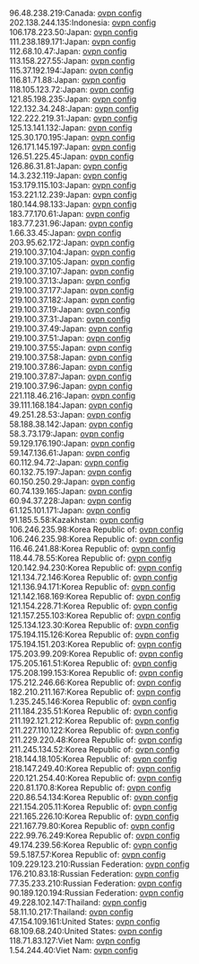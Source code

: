 96.48.238.219:Canada: [ovpn config](vpn/96_48_238_219.ovpn)  
202.138.244.135:Indonesia: [ovpn config](vpn/202_138_244_135.ovpn)  
106.178.223.50:Japan: [ovpn config](vpn/106_178_223_50.ovpn)  
111.238.189.171:Japan: [ovpn config](vpn/111_238_189_171.ovpn)  
112.68.10.47:Japan: [ovpn config](vpn/112_68_10_47.ovpn)  
113.158.227.55:Japan: [ovpn config](vpn/113_158_227_55.ovpn)  
115.37.192.194:Japan: [ovpn config](vpn/115_37_192_194.ovpn)  
116.81.71.88:Japan: [ovpn config](vpn/116_81_71_88.ovpn)  
118.105.123.72:Japan: [ovpn config](vpn/118_105_123_72.ovpn)  
121.85.198.235:Japan: [ovpn config](vpn/121_85_198_235.ovpn)  
122.132.34.248:Japan: [ovpn config](vpn/122_132_34_248.ovpn)  
122.222.219.31:Japan: [ovpn config](vpn/122_222_219_31.ovpn)  
125.13.141.132:Japan: [ovpn config](vpn/125_13_141_132.ovpn)  
125.30.170.195:Japan: [ovpn config](vpn/125_30_170_195.ovpn)  
126.171.145.197:Japan: [ovpn config](vpn/126_171_145_197.ovpn)  
126.51.225.45:Japan: [ovpn config](vpn/126_51_225_45.ovpn)  
126.86.31.81:Japan: [ovpn config](vpn/126_86_31_81.ovpn)  
14.3.232.119:Japan: [ovpn config](vpn/14_3_232_119.ovpn)  
153.179.115.103:Japan: [ovpn config](vpn/153_179_115_103.ovpn)  
153.221.12.239:Japan: [ovpn config](vpn/153_221_12_239.ovpn)  
180.144.98.133:Japan: [ovpn config](vpn/180_144_98_133.ovpn)  
183.77.170.61:Japan: [ovpn config](vpn/183_77_170_61.ovpn)  
183.77.231.96:Japan: [ovpn config](vpn/183_77_231_96.ovpn)  
1.66.33.45:Japan: [ovpn config](vpn/1_66_33_45.ovpn)  
203.95.62.172:Japan: [ovpn config](vpn/203_95_62_172.ovpn)  
219.100.37.104:Japan: [ovpn config](vpn/219_100_37_104.ovpn)  
219.100.37.105:Japan: [ovpn config](vpn/219_100_37_105.ovpn)  
219.100.37.107:Japan: [ovpn config](vpn/219_100_37_107.ovpn)  
219.100.37.13:Japan: [ovpn config](vpn/219_100_37_13.ovpn)  
219.100.37.177:Japan: [ovpn config](vpn/219_100_37_177.ovpn)  
219.100.37.182:Japan: [ovpn config](vpn/219_100_37_182.ovpn)  
219.100.37.19:Japan: [ovpn config](vpn/219_100_37_19.ovpn)  
219.100.37.31:Japan: [ovpn config](vpn/219_100_37_31.ovpn)  
219.100.37.49:Japan: [ovpn config](vpn/219_100_37_49.ovpn)  
219.100.37.51:Japan: [ovpn config](vpn/219_100_37_51.ovpn)  
219.100.37.55:Japan: [ovpn config](vpn/219_100_37_55.ovpn)  
219.100.37.58:Japan: [ovpn config](vpn/219_100_37_58.ovpn)  
219.100.37.86:Japan: [ovpn config](vpn/219_100_37_86.ovpn)  
219.100.37.87:Japan: [ovpn config](vpn/219_100_37_87.ovpn)  
219.100.37.96:Japan: [ovpn config](vpn/219_100_37_96.ovpn)  
221.118.46.216:Japan: [ovpn config](vpn/221_118_46_216.ovpn)  
39.111.168.184:Japan: [ovpn config](vpn/39_111_168_184.ovpn)  
49.251.28.53:Japan: [ovpn config](vpn/49_251_28_53.ovpn)  
58.188.38.142:Japan: [ovpn config](vpn/58_188_38_142.ovpn)  
58.3.73.179:Japan: [ovpn config](vpn/58_3_73_179.ovpn)  
59.129.176.190:Japan: [ovpn config](vpn/59_129_176_190.ovpn)  
59.147.136.61:Japan: [ovpn config](vpn/59_147_136_61.ovpn)  
60.112.94.72:Japan: [ovpn config](vpn/60_112_94_72.ovpn)  
60.132.75.197:Japan: [ovpn config](vpn/60_132_75_197.ovpn)  
60.150.250.29:Japan: [ovpn config](vpn/60_150_250_29.ovpn)  
60.74.139.165:Japan: [ovpn config](vpn/60_74_139_165.ovpn)  
60.94.37.228:Japan: [ovpn config](vpn/60_94_37_228.ovpn)  
61.125.101.171:Japan: [ovpn config](vpn/61_125_101_171.ovpn)  
91.185.5.58:Kazakhstan: [ovpn config](vpn/91_185_5_58.ovpn)  
106.246.235.98:Korea Republic of: [ovpn config](vpn/106_246_235_98.ovpn)  
106.246.235.98:Korea Republic of: [ovpn config](vpn/106_246_235_98.ovpn)  
116.46.241.88:Korea Republic of: [ovpn config](vpn/116_46_241_88.ovpn)  
118.44.78.55:Korea Republic of: [ovpn config](vpn/118_44_78_55.ovpn)  
120.142.94.230:Korea Republic of: [ovpn config](vpn/120_142_94_230.ovpn)  
121.134.72.146:Korea Republic of: [ovpn config](vpn/121_134_72_146.ovpn)  
121.136.94.171:Korea Republic of: [ovpn config](vpn/121_136_94_171.ovpn)  
121.142.168.169:Korea Republic of: [ovpn config](vpn/121_142_168_169.ovpn)  
121.154.228.71:Korea Republic of: [ovpn config](vpn/121_154_228_71.ovpn)  
121.157.255.103:Korea Republic of: [ovpn config](vpn/121_157_255_103.ovpn)  
125.134.123.30:Korea Republic of: [ovpn config](vpn/125_134_123_30.ovpn)  
175.194.115.126:Korea Republic of: [ovpn config](vpn/175_194_115_126.ovpn)  
175.194.151.203:Korea Republic of: [ovpn config](vpn/175_194_151_203.ovpn)  
175.203.99.209:Korea Republic of: [ovpn config](vpn/175_203_99_209.ovpn)  
175.205.161.51:Korea Republic of: [ovpn config](vpn/175_205_161_51.ovpn)  
175.208.199.153:Korea Republic of: [ovpn config](vpn/175_208_199_153.ovpn)  
175.212.246.66:Korea Republic of: [ovpn config](vpn/175_212_246_66.ovpn)  
182.210.211.167:Korea Republic of: [ovpn config](vpn/182_210_211_167.ovpn)  
1.235.245.146:Korea Republic of: [ovpn config](vpn/1_235_245_146.ovpn)  
211.184.235.51:Korea Republic of: [ovpn config](vpn/211_184_235_51.ovpn)  
211.192.121.212:Korea Republic of: [ovpn config](vpn/211_192_121_212.ovpn)  
211.227.110.122:Korea Republic of: [ovpn config](vpn/211_227_110_122.ovpn)  
211.229.220.48:Korea Republic of: [ovpn config](vpn/211_229_220_48.ovpn)  
211.245.134.52:Korea Republic of: [ovpn config](vpn/211_245_134_52.ovpn)  
218.144.18.105:Korea Republic of: [ovpn config](vpn/218_144_18_105.ovpn)  
218.147.249.40:Korea Republic of: [ovpn config](vpn/218_147_249_40.ovpn)  
220.121.254.40:Korea Republic of: [ovpn config](vpn/220_121_254_40.ovpn)  
220.81.170.8:Korea Republic of: [ovpn config](vpn/220_81_170_8.ovpn)  
220.86.54.134:Korea Republic of: [ovpn config](vpn/220_86_54_134.ovpn)  
221.154.205.11:Korea Republic of: [ovpn config](vpn/221_154_205_11.ovpn)  
221.165.226.10:Korea Republic of: [ovpn config](vpn/221_165_226_10.ovpn)  
221.167.79.80:Korea Republic of: [ovpn config](vpn/221_167_79_80.ovpn)  
222.99.76.249:Korea Republic of: [ovpn config](vpn/222_99_76_249.ovpn)  
49.174.239.56:Korea Republic of: [ovpn config](vpn/49_174_239_56.ovpn)  
59.5.187.57:Korea Republic of: [ovpn config](vpn/59_5_187_57.ovpn)  
109.229.123.210:Russian Federation: [ovpn config](vpn/109_229_123_210.ovpn)  
176.210.83.18:Russian Federation: [ovpn config](vpn/176_210_83_18.ovpn)  
77.35.233.210:Russian Federation: [ovpn config](vpn/77_35_233_210.ovpn)  
90.189.120.194:Russian Federation: [ovpn config](vpn/90_189_120_194.ovpn)  
49.228.102.147:Thailand: [ovpn config](vpn/49_228_102_147.ovpn)  
58.11.10.217:Thailand: [ovpn config](vpn/58_11_10_217.ovpn)  
47.154.109.161:United States: [ovpn config](vpn/47_154_109_161.ovpn)  
68.109.68.240:United States: [ovpn config](vpn/68_109_68_240.ovpn)  
118.71.83.127:Viet Nam: [ovpn config](vpn/118_71_83_127.ovpn)  
1.54.244.40:Viet Nam: [ovpn config](vpn/1_54_244_40.ovpn)  
